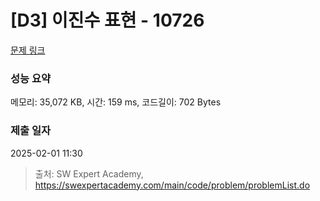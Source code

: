 # [D3] 이진수 표현 - 10726 

[문제 링크](https://swexpertacademy.com/main/code/problem/problemDetail.do?contestProbId=AXRSXf_a9qsDFAXS) 

### 성능 요약

메모리: 35,072 KB, 시간: 159 ms, 코드길이: 702 Bytes

### 제출 일자

2025-02-01 11:30



> 출처: SW Expert Academy, https://swexpertacademy.com/main/code/problem/problemList.do